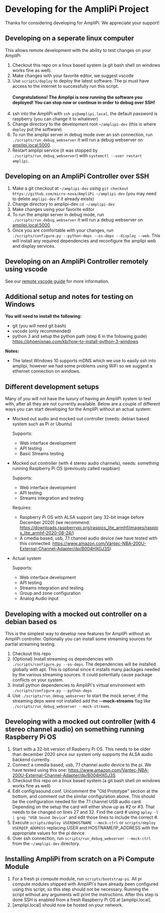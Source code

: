 # Developing for the AmpliPi Project
Thanks for considering developing for AmpliPi. We appreciate your support!

## Developing on a seperate linux computer
This allows remote development with the ability to test changes on your AmpliPi
1. Checkout this repo on a linux based system (a git bash shell on windows works fine as well).
1. Make changes with your favorite editor, we suggest vscode
1. Use `scripts/deploy` to deploy the latest software.
   The pi must have access to the internet to successfully run this script.
   #### Congratulations! The Amplipi is now running the software you deployed! You can stop now or continue in order to debug over SSH!
1. ssh into the AmpliPi with `ssh pi@amplipi.local`, the default password is raspberry (you can change it to whatever)
1. Change directory to the development root `~/amplipi-dev` (this is where `deploy` put the software)
1. To run the amplipi server in debug mode over an ssh connection, run `./scripts/run_debug_webserver` it will run a debug webserver on [amplipi.local:5000](http://amplipi.local:5000).
1. Restart amplipi service (it was stopped by `./scripts/run_debug_webserver`) with `systemctl --user restart amplipi`.

## Developing on an AmpliPi Controller over SSH
1. Make a git checkout at `~/amplipi-dev` using `git checkout https://github.com/micro-nova/AmpliPi ~/amplipi-dev` (you may need to delete `amplipi-dev` if it already exists)
1. Change directory to amplipi-dev `cd ~/amplipi-dev`
1. Make changes using your favorite editor
1. To run the amplipi server in debug mode, run `./scripts/run_debug_webserver` it will run a debug webserver on [amplipi.local:5000](http://amplipi.local:5000).
1. Once you are comfortable with your changes, run `./scripts/configure.py --python-deps --os-deps --display --web`. This will install any required dependencies and reconfigure the amplipi web and display services.

## Developing on an AmpliPi Controller remotely using vscode

See our [remote vscode guide](docs/vscode_remote_dev.md) for more information.

## Additional setup and notes for testing on Windows

__You will need to install the following:__
- git (you will need git bash)
- vscode (only recommended)
- python 3 and setup the python path (step 6 in the following guide) https://phoenixnap.com/kb/how-to-install-python-3-windows

__Notes:__
- The latest Windows 10 supports mDNS which we use to easily ssh into amplipi, however we had some problems using WiFi so we suggest a ethernet connection on windows.

## Different development setups
Many of you will not have the luxury of having an AmpliPi system to test with, after all they are not currently available.
Below are a couple of different ways you can start developing for the AmpliPi without an actual system:
* Mocked out audio and mocked out controller (needs: debian based system such as Pi or Ubuntu)

  Supports:
  * Web interface development
  * API testing
  * Basic Streams testing

* Mocked out controller (with 4 stereo audio channels), needs: something running Raspberry Pi OS (previously called raspbian)

  Supports:
  * Web interface development
  * API testing
  * Streams integration and testing

  Requires:
  * Raspberry Pi OS with ALSA support (any 32-bit image before December 2020) (we recommend: https://downloads.raspberrypi.org/raspios_lite_armhf/images/raspios_lite_armhf-2020-08-24/)
  * A cmedia based, usb, 7.1 channel audio device (we have tested with this connected: https://www.amazon.com/Vantec-NBA-200U-External-Channel-Adapter/dp/B004HXGJ3S)

* Actual system

  Supports:
  * Web interface development
  * API testing
  * Streams integration and testing
  * Group and zone configuration
  * Analog Audio input

## Developing with a mocked out controller on a debian based os
This is the simplest way to develop new features for AmpliPi without an AmpliPi controller.
Optionally you can install some streaming sources for partial streaming testing.
1. Checkout this repo
1. (Optional) Install streaming os dependencies with `./scripts/configure.py --os-deps`.
The dependencies will be installed globally with apt.
This is optional since it installs many packages needed by the various streaming sources.
It could potentially cause package conflicts on your system.
1. Install python dependencies to AmpliPi's virtual environment with `./scripts/configure.py --python-deps`
1. Use ```./scripts/run_debug_webserver``` to start the mock server, if the streaming deps were not installed add the **--mock-streams** flag like ```./scripts/run_debug_webserver --mock-streams```.

## Developing with a mocked out controller (with 4 stereo channel audio) on something running Raspberry Pi OS
1. Start with a 32-bit version of Rasberry Pi OS. This needs to be older than december 2020 since our system only supports the ALSA audio backend currently.
1. Connect a cmedia based, usb, 7.1 channel audio device to the pi. We have tested using this one: https://www.amazon.com/Vantec-NBA-200U-External-Channel-Adapter/dp/B004HXGJ3S
1. Checkout this repo on a linux based system (a git bash shell on windows works fine as well)
1. Edit config/asound.conf. Uncomment the "Old Prototype" section at the bottom, and comment out the similar configuration above. This should be the configuration needed for the 7.1 channel USB audio card. Depending on the setup the card will either show up as #2 or #3. That needs to be changed on lines 27 and 32. Find the card # using ```aplay -l | grep "USB Sound Device"``` and edit those lines to include the correct #.
1. Execute ```scripts/deploy USER@HOSTNAME --mock-ctrl``` or ```scripts/deploy USER@IP_ADDRESS``` replacing USER and HOSTNAME/IP_ADDRESS with the appropriate values for the pi device
1. Over ssh connection, run ```scripts/run_debug_webserver --mock-ctrl``` from the ```~/amplipi-dev``` directory.

## Installing AmpliPi from scratch on a Pi Compute Module
1. For a fresh pi compute module, run `scripts/bootstrap-pi`.
   All pi compute modules shipped with AmpliPi's have already been configured using this script,
   so this step should not be necessary.
   Running the script without any arguments will print the instructions.
   After this step is done SSH is enabled from a fresh Raspberry Pi OS at [amplipi.local].
1. [amplipi.local] should now be hosted on your network.
